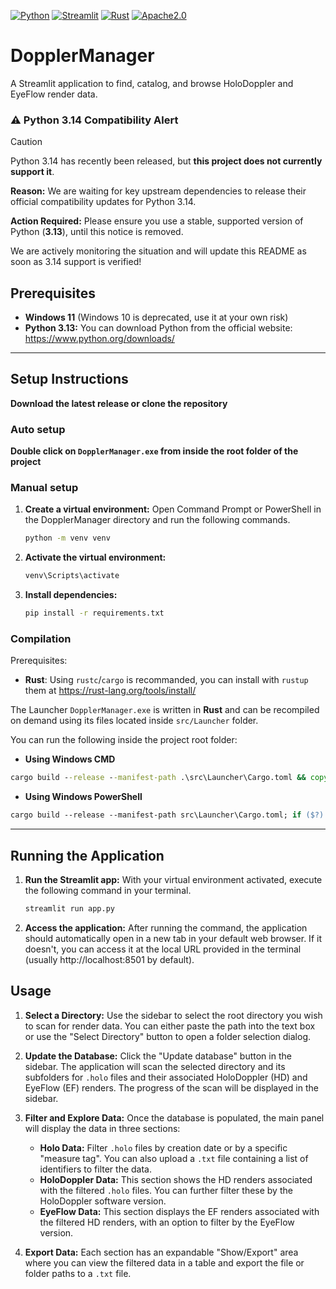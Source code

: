 [![Python](https://img.shields.io/badge/python-3.13-blue?style=for-the-badge&logo=Python&logoColor=%23FFD43B)](https://www.python.org/downloads/release/python-3138/)
[![Streamlit](https://img.shields.io/badge/streamlit-1.50.0-red?style=for-the-badge&logo=streamlit&logoColor=%23ff4b4b&color=%23ff4b4b)](https://streamlit.io/)
[![Rust](https://img.shields.io/badge/rust-1.90.0-red?style=for-the-badge&logo=Rust&logoColor=%23CE422B&color=%23CE422B)](https://blog.rust-lang.org/2025/09/18/Rust-1.90.0/)
[![Apache2.0](https://img.shields.io/badge/Apache--2.0-green?style=for-the-badge)](https://www.apache.org/licenses/LICENSE-2.0)

# DopplerManager

A Streamlit application to find, catalog, and browse HoloDoppler and EyeFlow render data.

### ⚠️ Python 3.14 Compatibility Alert

> [!CAUTION]
> Python 3.14 has recently been released, but **this project does not currently support it**.
>
> **Reason:** We are waiting for key upstream dependencies to release their official compatibility updates for Python 3.14.
>
> **Action Required:** Please ensure you use a stable, supported version of Python (**3.13**), until this notice is removed.
>
> We are actively monitoring the situation and will update this README as soon as 3.14 support is verified!

## Prerequisites

- **Windows 11** (Windows 10 is deprecated, use it at your own risk)
- **Python 3.13:** You can download Python from the official website: https://www.python.org/downloads/

---

## Setup Instructions

**Download the latest release or clone the repository**

### Auto setup

**Double click on `DopplerManager.exe` from inside the root folder of the project**

### Manual setup

1.  **Create a virtual environment:**
    Open Command Prompt or PowerShell in the DopplerManager directory and run the following commands.

    ```bash
    python -m venv venv
    ```

2.  **Activate the virtual environment:**

    ```bash
    venv\Scripts\activate
    ```

3.  **Install dependencies:**
    ```bash
    pip install -r requirements.txt
    ```

### Compilation

Prerequisites:

- **Rust**: Using `rustc`/`cargo` is recommanded, you can install with `rustup` them at https://rust-lang.org/tools/install/

The Launcher `DopplerManager.exe` is written in **Rust** and can be recompiled on demand using its files located inside `src/Launcher` folder.

You can run the following inside the project root folder:

- **Using Windows CMD**

```cmd
cargo build --release --manifest-path .\src\Launcher\Cargo.toml && copy .\src\Launcher\target\release\DopplerManager.exe DopplerManager.exe
```

- **Using Windows PowerShell**

```ps
cargo build --release --manifest-path src\Launcher\Cargo.toml; if ($?) { copy-item -Path src\Launcher\target\release\DopplerManager.exe -Destination DopplerManager.exe }
```

---

## Running the Application

1.  **Run the Streamlit app:**
    With your virtual environment activated, execute the following command in your terminal.

    ```bash
    streamlit run app.py
    ```

2.  **Access the application:**
    After running the command, the application should automatically open in a new tab in your default web browser. If it doesn't, you can access it at the local URL provided in the terminal (usually http://localhost:8501 by default).

## Usage

1.  **Select a Directory:**
    Use the sidebar to select the root directory you wish to scan for render data. You can either paste the path into the text box or use the "Select Directory" button to open a folder selection dialog.

2.  **Update the Database:**
    Click the "Update database" button in the sidebar. The application will scan the selected directory and its subfolders for `.holo` files and their associated HoloDoppler (HD) and EyeFlow (EF) renders. The progress of the scan will be displayed in the sidebar.

3.  **Filter and Explore Data:**
    Once the database is populated, the main panel will display the data in three sections:

    - **Holo Data:** Filter `.holo` files by creation date or by a specific "measure tag". You can also upload a `.txt` file containing a list of identifiers to filter the data.
    - **HoloDoppler Data:** This section shows the HD renders associated with the filtered `.holo` files. You can further filter these by the HoloDoppler software version.
    - **EyeFlow Data:** This section displays the EF renders associated with the filtered HD renders, with an option to filter by the EyeFlow version.

4.  **Export Data:**
    Each section has an expandable "Show/Export" area where you can view the filtered data in a table and export the file or folder paths to a `.txt` file.
